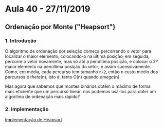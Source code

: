 # Aula 40 -  27/11/2019

## Ordenação por Monte ("Heapsort")

### 1. Introdução

O algoritmo de ordenação por seleção começa percorrendo o vetor para localizar o maior elemento, colocando-o na última posição; em seguida, percorre o vetor novamente, mas só até a penúltima posição, e colocar o 2º maior elemento na penúltima posição do vetor; e assim sucessivamente. Como, em média, cada percurso tem tamanho `n/2`, então o custo médio dos percursos é *theta*(n), isto é, tanto O(n) quando *omega*(n).

Mas agora que sabemos que montes binários obtêm o máximo de forma mais eficiente que um percurso linear, nós podemos usá-los para obter um algoritmo de ordenação mais rápido?

### 2. Implementação

[Implementação de Heapsort](../implementações/ordenação/heapsort.hpp)